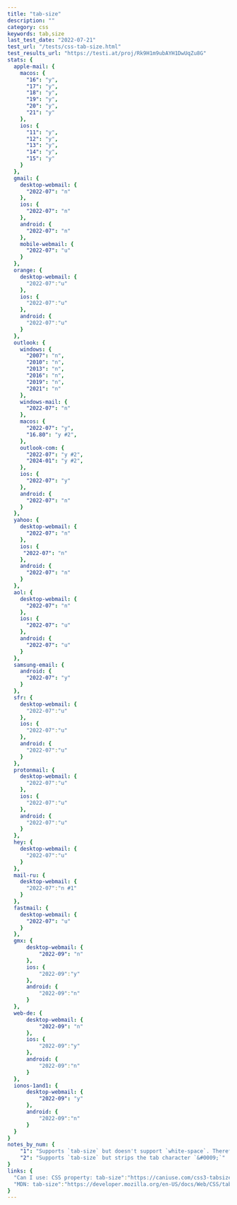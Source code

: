 ```yaml
---
title: "tab-size"
description: ""
category: css
keywords: tab,size
last_test_date: "2022-07-21"
test_url: "/tests/css-tab-size.html"
test_results_url: "https://testi.at/proj/Rk9H1m9ubAYH1DwUqZu8G"
stats: {
  apple-mail: {
    macos: {
      "16": "y",
      "17": "y",
      "18": "y",
      "19": "y",
      "20": "y",
      "21": "y"
    },
    ios: {
      "11": "y",
      "12": "y",
      "13": "y",
      "14": "y",
      "15": "y"
    }
  },
  gmail: {
    desktop-webmail: {
      "2022-07": "n"
    },
    ios: {
      "2022-07": "n"
    },
    android: {
      "2022-07": "n"
    },
    mobile-webmail: {
      "2022-07": "u"
    }
  },
  orange: {
    desktop-webmail: {
      "2022-07":"u"
    },
    ios: {
      "2022-07":"u"
    },
    android: {
      "2022-07":"u"
    }
  },
  outlook: {
    windows: {
      "2007": "n",
      "2010": "n",
      "2013": "n",
      "2016": "n",
      "2019": "n",
      "2021": "n"
    },
    windows-mail: {
      "2022-07": "n"
    },
    macos: {
      "2022-07": "y",
      "16.80": "y #2",
    },
    outlook-com: {
      "2022-07": "y #2",
      "2024-01": "y #2",
    },
    ios: {
      "2022-07": "y"
    },
    android: {
      "2022-07": "n"
    }
  },
  yahoo: {
    desktop-webmail: {
      "2022-07": "n"
    },
    ios: {
     "2022-07": "n"
    },
    android: {
      "2022-07": "n"
    }
  },
  aol: {
    desktop-webmail: {
      "2022-07": "n"
    },
    ios: {
      "2022-07": "u"
    },
    android: {
      "2022-07": "u"
    }
  },
  samsung-email: {
    android: {
      "2022-07": "y"
    }
  },
  sfr: {
    desktop-webmail: {
      "2022-07":"u"
    },
    ios: {
      "2022-07":"u"
    },
    android: {
      "2022-07":"u"
    }
  }, 
  protonmail: {
    desktop-webmail: {
      "2022-07":"u"
    },
    ios: {
      "2022-07":"u"
    },
    android: {
      "2022-07":"u"
    }
  },
  hey: {
    desktop-webmail: {
      "2022-07":"u"
    }
  },
  mail-ru: {
    desktop-webmail: {
      "2022-07":"n #1"
    }
  },
  fastmail: {
    desktop-webmail: {
      "2022-07": "u"
    }
  },
  gmx: {
      desktop-webmail: {
          "2022-09": "n"
      },
      ios: {
          "2022-09":"y"
      },
      android: {
          "2022-09":"n"
      }
  },
  web-de: {
      desktop-webmail: {
          "2022-09": "n"
      },
      ios: {
          "2022-09":"y"
      },
      android: {
          "2022-09":"n"
      }
  },
  ionos-1and1: {
      desktop-webmail: {
          "2022-09": "y"
      },
      android: {
          "2022-09":"n"
      }
  }
}
notes_by_num: {
    "1": "Supports `tab-size` but doesn't support `white-space`. Therefore, `tab-size` is not effectively visible",
    "2": "Supports `tab-size` but strips the tab character `&#0009;`"
}
links: {
  "Can I use: CSS property: tab-size":"https://caniuse.com/css3-tabsize",
  "MDN: tab-size":"https://developer.mozilla.org/en-US/docs/Web/CSS/tab-size"
}
---
```

